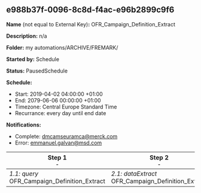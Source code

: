 ## e988b37f-0096-8c8d-f4ac-e96b2899c9f6

**Name** (not equal to External Key)**:** OFR_Campaign_Definition_Extract

**Description:** n/a

**Folder:** my automations/ARCHIVE/FREMARK/

**Started by:** Schedule

**Status:** PausedSchedule

**Schedule:**

* Start: 2019-04-02 04:00:00 +01:00
* End: 2079-06-06 00:00:00 +01:00
* Timezone: Central Europe Standard Time
* Recurrance: every day until end date

**Notifications:**

* Complete: dmcamseuramca@merck.com
* Error: emmanuel.galvan@msd.com

| Step 1<br>_<small>-</small>_ | Step 2<br>_<small>-</small>_ | Step 3<br>_<small>-</small>_ |
| --- | --- | --- |
| _1.1: query_<br>OFR_Campaign_Definition_Extract | _2.1: dataExtract_<br>OFR_Campaign_Definition_Extract | _3.1: fileTransfer_<br>MCM_OPE_%%Year%%%%Month%%%%Day%%.csv |
